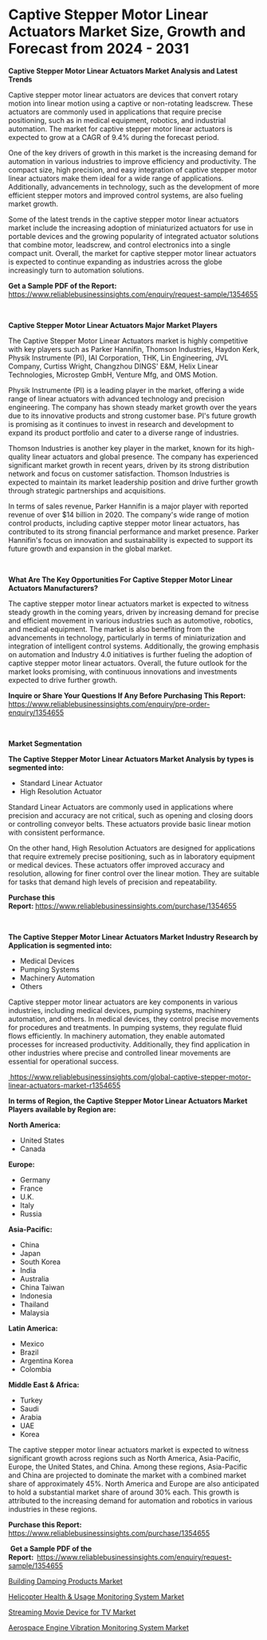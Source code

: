 <p><h1>Captive Stepper Motor Linear Actuators Market Size, Growth and Forecast from 2024 - 2031</h1></p><p><strong>Captive Stepper Motor Linear Actuators Market Analysis and Latest Trends</strong></p>
<p><p>Captive stepper motor linear actuators are devices that convert rotary motion into linear motion using a captive or non-rotating leadscrew. These actuators are commonly used in applications that require precise positioning, such as in medical equipment, robotics, and industrial automation. The market for captive stepper motor linear actuators is expected to grow at a CAGR of 9.4% during the forecast period.</p><p>One of the key drivers of growth in this market is the increasing demand for automation in various industries to improve efficiency and productivity. The compact size, high precision, and easy integration of captive stepper motor linear actuators make them ideal for a wide range of applications. Additionally, advancements in technology, such as the development of more efficient stepper motors and improved control systems, are also fueling market growth.</p><p>Some of the latest trends in the captive stepper motor linear actuators market include the increasing adoption of miniaturized actuators for use in portable devices and the growing popularity of integrated actuator solutions that combine motor, leadscrew, and control electronics into a single compact unit. Overall, the market for captive stepper motor linear actuators is expected to continue expanding as industries across the globe increasingly turn to automation solutions.</p></p>
<p><strong>Get a Sample PDF of the Report:&nbsp;</strong> <a href="https://www.reliablebusinessinsights.com/enquiry/request-sample/1354655">https://www.reliablebusinessinsights.com/enquiry/request-sample/1354655</a></p>
<p>&nbsp;</p>
<p><strong>Captive Stepper Motor Linear Actuators Major Market Players</strong></p>
<p><p>The Captive Stepper Motor Linear Actuators market is highly competitive with key players such as Parker Hannifin, Thomson Industries, Haydon Kerk, Physik Instrumente (PI), IAI Corporation, THK, Lin Engineering, JVL Company, Curtiss Wright, Changzhou DINGS' E&M, Helix Linear Technologies, Microstep GmbH, Venture Mfg, and OMS Motion.</p><p>Physik Instrumente (PI) is a leading player in the market, offering a wide range of linear actuators with advanced technology and precision engineering. The company has shown steady market growth over the years due to its innovative products and strong customer base. PI's future growth is promising as it continues to invest in research and development to expand its product portfolio and cater to a diverse range of industries.</p><p>Thomson Industries is another key player in the market, known for its high-quality linear actuators and global presence. The company has experienced significant market growth in recent years, driven by its strong distribution network and focus on customer satisfaction. Thomson Industries is expected to maintain its market leadership position and drive further growth through strategic partnerships and acquisitions.</p><p>In terms of sales revenue, Parker Hannifin is a major player with reported revenue of over $14 billion in 2020. The company's wide range of motion control products, including captive stepper motor linear actuators, has contributed to its strong financial performance and market presence. Parker Hannifin's focus on innovation and sustainability is expected to support its future growth and expansion in the global market.</p></p>
<p>&nbsp;</p>
<p><strong>What Are The Key Opportunities For Captive Stepper Motor Linear Actuators Manufacturers?</strong></p>
<p><p>The captive stepper motor linear actuators market is expected to witness steady growth in the coming years, driven by increasing demand for precise and efficient movement in various industries such as automotive, robotics, and medical equipment. The market is also benefiting from the advancements in technology, particularly in terms of miniaturization and integration of intelligent control systems. Additionally, the growing emphasis on automation and Industry 4.0 initiatives is further fueling the adoption of captive stepper motor linear actuators. Overall, the future outlook for the market looks promising, with continuous innovations and investments expected to drive further growth.</p></p>
<p><strong>Inquire or Share Your Questions If Any Before Purchasing This Report:</strong> <a href="https://www.reliablebusinessinsights.com/enquiry/pre-order-enquiry/1354655">https://www.reliablebusinessinsights.com/enquiry/pre-order-enquiry/1354655</a></p>
<p>&nbsp;</p>
<p><strong>Market Segmentation</strong></p>
<p><strong>The Captive Stepper Motor Linear Actuators Market Analysis by types is segmented into:</strong></p>
<p><ul><li>Standard Linear Actuator</li><li>High Resolution Actuator</li></ul></p>
<p><p>Standard Linear Actuators are commonly used in applications where precision and accuracy are not critical, such as opening and closing doors or controlling conveyor belts. These actuators provide basic linear motion with consistent performance.</p><p>On the other hand, High Resolution Actuators are designed for applications that require extremely precise positioning, such as in laboratory equipment or medical devices. These actuators offer improved accuracy and resolution, allowing for finer control over the linear motion. They are suitable for tasks that demand high levels of precision and repeatability.</p></p>
<p><strong>Purchase this Report:&nbsp;</strong><a href="https://www.reliablebusinessinsights.com/purchase/1354655">https://www.reliablebusinessinsights.com/purchase/1354655</a></p>
<p>&nbsp;</p>
<p><strong>The Captive Stepper Motor Linear Actuators Market Industry Research by Application is segmented into:</strong></p>
<p><ul><li>Medical Devices</li><li>Pumping Systems</li><li>Machinery Automation</li><li>Others</li></ul></p>
<p><p>Captive stepper motor linear actuators are key components in various industries, including medical devices, pumping systems, machinery automation, and others. In medical devices, they control precise movements for procedures and treatments. In pumping systems, they regulate fluid flows efficiently. In machinery automation, they enable automated processes for increased productivity. Additionally, they find application in other industries where precise and controlled linear movements are essential for operational success.</p></p>
<p><a href="https://www.reliablebusinessinsights.com/global-captive-stepper-motor-linear-actuators-market-r1354655">&nbsp;https://www.reliablebusinessinsights.com/global-captive-stepper-motor-linear-actuators-market-r1354655</a></p>
<p><strong>In terms of Region, the Captive Stepper Motor Linear Actuators Market Players available by Region are:</strong></p>
<p>
    <p> <strong> North America: </strong>
        <ul>
            <li>United States</li>
            <li>Canada</li>
        </ul>
        </p> 
    <p> <strong> Europe: </strong>
        <ul>
            <li>Germany</li>
            <li>France</li>
            <li>U.K.</li>
            <li>Italy</li>
            <li>Russia</li>
        </ul>
        </p> 
    <p> <strong> Asia-Pacific: </strong>
        <ul>
            <li>China</li>
            <li>Japan</li>
            <li>South Korea</li>
            <li>India</li>
            <li>Australia</li>
            <li>China Taiwan</li>
            <li>Indonesia</li>
            <li>Thailand</li>
            <li>Malaysia</li>
        </ul>
        </p> 
    <p> <strong> Latin America: </strong>
        <ul>
            <li>Mexico</li>
            <li>Brazil</li>
            <li>Argentina Korea</li>
            <li>Colombia</li>
        </ul>
        </p> 
    <p> <strong> Middle East & Africa: </strong>
        <ul>
            <li>Turkey</li>
            <li>Saudi</li>
            <li>Arabia</li>
            <li>UAE</li>
            <li>Korea</li>
        </ul>
    </p>
    </p>
<p><p>The captive stepper motor linear actuators market is expected to witness significant growth across regions such as North America, Asia-Pacific, Europe, the United States, and China. Among these regions, Asia-Pacific and China are projected to dominate the market with a combined market share of approximately 45%. North America and Europe are also anticipated to hold a substantial market share of around 30% each. This growth is attributed to the increasing demand for automation and robotics in various industries in these regions.</p></p>
<p><strong>Purchase this Report: </strong><a href="https://www.reliablebusinessinsights.com/purchase/1354655">https://www.reliablebusinessinsights.com/purchase/1354655</a></p>
<p>&nbsp;<strong>Get a Sample PDF of the Report:&nbsp;&nbsp;</strong><a href="https://www.reliablebusinessinsights.com/enquiry/request-sample/1354655">https://www.reliablebusinessinsights.com/enquiry/request-sample/1354655</a></p>
<p><strong></strong></p>
<p><p><a href="https://github.com/JosephMorgnlvXXff/Market-Research-Report-List-1/blob/main/building-damping-products-market.md">Building Damping Products Market</a></p><p><a href="https://github.com/JordyBecker/Market-Research-Report-List-1/blob/main/helicopter-health-usage-monitoring-system-market.md">Helicopter Health & Usage Monitoring System Market</a></p><p><a href="https://github.com/trameciabutler45/Market-Research-Report-List-1/blob/main/streaming-movie-device-for-tv-market.md">Streaming Movie Device for TV Market</a></p><p><a href="https://github.com/sydneyHley85/Market-Research-Report-List-1/blob/main/aerospace-engine-vibration-monitoring-system-market.md">Aerospace Engine Vibration Monitoring System Market</a></p></p>